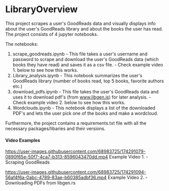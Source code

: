 # LibraryOverview

This project scrapes a user's GoodReads data and visually displays info about the user's GoodReads library and about the books the user has read.
The project consists of 4 jupyter notebooks.

The notebooks:
1. scrape_goodreads.ipynb - This file takes a user's username and password to scrape and download the user's GoodReads data (which books they have read) and saves it as a csv file. - Check example video 1. below to see how this works.
2. Library_analysis.ipynb - This notebook summarizes the user's GoodReads library (number of books read, top 5 books, favorite authors etc.)
3. download_pdfs.ipynb - This file takes the user's GoodReads data and uses it to download pdf's (from www.libgen.is) for later analysis. - Check example video 2. below to see how this works.
4. Wordclouds.ipynb - This notebook displays a list of the downloaded PDF's and lets the user pick one of the books and make a wordcloud.

Furthermore, the project contains a requirements.txt file with all the necessary packages/libaries and their versions. 


#### Video Examples
https://user-images.githubusercontent.com/68983725/174291079-0890f65e-50f7-4ca7-b313-8596043470dd.mp4
Example Video 1. - Scraping GoodReads

https://user-images.githubusercontent.com/68983725/174291094-56af4f6a-0abc-4789-83ae-b60385adbf36.mp4
Example Video 2. - Downloading PDFs from libgen.rs
